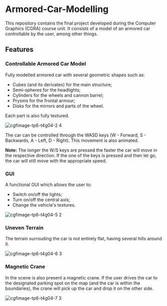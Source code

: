 # Armored-Car-Modelling
This repository contains the final project developed during the Computer Graphics (CGRA) course unit. It consists of a model of an 
armored car controllable by the user, among other things.

## Features

### Controllable Armored Car Model

Fully modelled armored car with several geometric shapes such as: 

* Cubes (and its derivates) for the main structure; 
* Semi-spheres for the headlights; 
* Cylinders for the wheels and cannon barrel;
* Prysms for the frontal armour;
* Disks for the mirrors and parts of the wheel.

Each part is also fully textured.

![cgfimage-tp6-t4g04-2 4](https://user-images.githubusercontent.com/32617691/42229161-b38719c4-7edd-11e8-9050-8f775923c281.png)

The car can be controlled through the WASD keys (W - Forward, S - Backwards, A - Left, D - Right). This movement is also animated.

**Note:** The longer the W/S keys are pressed the faster the car will move in the respective direction. If the one of the keys is pressed
and then let go, the car will still move with the appropriate speed.

### GUI

A functional GUI which allows the user to:

* Switch on/off the lights;
* Turn on/off the central axis;
* Change the vehicle's textures.

![cgfimage-tp6-t4g04-5 2](https://user-images.githubusercontent.com/32617691/42229239-ec05eeec-7edd-11e8-9511-3ee33368761e.png)

### Uneven Terrain

The terrain surrouding the car is not entirely flat, having several hills around it.

![cgfimage-tp6-t4g04-6 3](https://user-images.githubusercontent.com/32617691/42231613-ec10d496-7ee3-11e8-81e9-4a254775d74f.png)

### Magnetic Crane

In the scene is also present a magnetic crane. If the user drives the car to the designated parking spot on the map (and the car is
within the boundaries), the crane will pick up the car and drop it on the other side.

![cgfimage-tp6-t4g04-7 3](https://user-images.githubusercontent.com/32617691/42231628-f6948fb6-7ee3-11e8-99dc-fa5151c92ca7.png)
